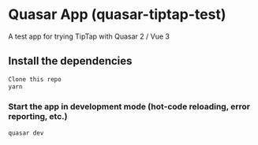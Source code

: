 # Quasar App (quasar-tiptap-test)

A test app for trying TipTap with Quasar 2 / Vue 3

## Install the dependencies
```bash
Clone this repo
yarn
```

### Start the app in development mode (hot-code reloading, error reporting, etc.)
```bash
quasar dev
```


